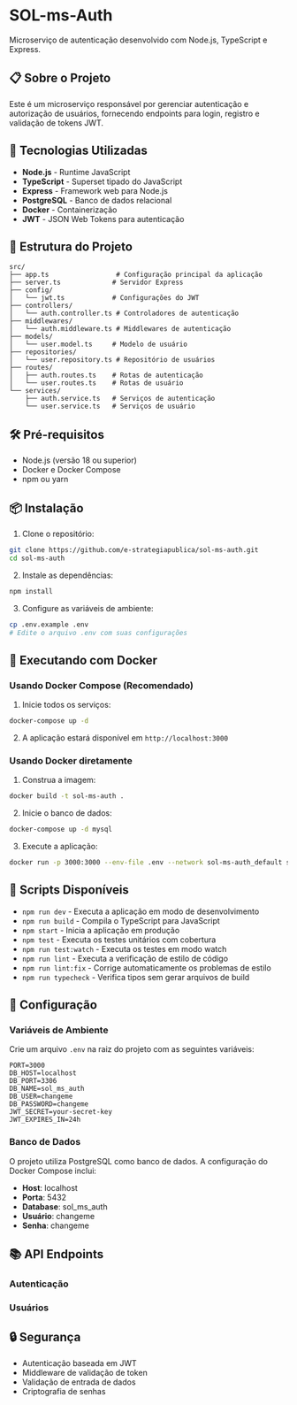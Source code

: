 # SOL-ms-Auth

Microserviço de autenticação desenvolvido com Node.js, TypeScript e Express.

## 📋 Sobre o Projeto

Este é um microserviço responsável por gerenciar autenticação e autorização de usuários, fornecendo endpoints para login, registro e validação de tokens JWT.

## 🚀 Tecnologias Utilizadas

- **Node.js** - Runtime JavaScript
- **TypeScript** - Superset tipado do JavaScript
- **Express** - Framework web para Node.js
- **PostgreSQL** - Banco de dados relacional
- **Docker** - Containerização
- **JWT** - JSON Web Tokens para autenticação

## 📁 Estrutura do Projeto

```
src/
├── app.ts                 # Configuração principal da aplicação
├── server.ts             # Servidor Express
├── config/
│   └── jwt.ts            # Configurações do JWT
├── controllers/
│   └── auth.controller.ts # Controladores de autenticação
├── middlewares/
│   └── auth.middleware.ts # Middlewares de autenticação
├── models/
│   └── user.model.ts     # Modelo de usuário
├── repositories/
│   └── user.repository.ts # Repositório de usuários
├── routes/
│   ├── auth.routes.ts    # Rotas de autenticação
│   └── user.routes.ts    # Rotas de usuário
└── services/
    ├── auth.service.ts   # Serviços de autenticação
    └── user.service.ts   # Serviços de usuário
```

## 🛠️ Pré-requisitos

- Node.js (versão 18 ou superior)
- Docker e Docker Compose
- npm ou yarn

## 📦 Instalação

1. Clone o repositório:

```bash
git clone https://github.com/e-strategiapublica/sol-ms-auth.git
cd sol-ms-auth
```

2. Instale as dependências:

```bash
npm install
```

3. Configure as variáveis de ambiente:

```bash
cp .env.example .env
# Edite o arquivo .env com suas configurações
```

## 🐳 Executando com Docker

### Usando Docker Compose (Recomendado)

1. Inicie todos os serviços:

```bash
docker-compose up -d
```

2. A aplicação estará disponível em `http://localhost:3000`

### Usando Docker diretamente

1. Construa a imagem:

```bash
docker build -t sol-ms-auth .
```

2. Inicie o banco de dados:

```bash
docker-compose up -d mysql
```

3. Execute a aplicação:

```bash
docker run -p 3000:3000 --env-file .env --network sol-ms-auth_default sol-ms-auth
```

## 🚀 Scripts Disponíveis

- `npm run dev` - Executa a aplicação em modo de desenvolvimento
- `npm run build` - Compila o TypeScript para JavaScript
- `npm start` - Inicia a aplicação em produção
- `npm test` - Executa os testes unitários com cobertura
- `npm run test:watch` - Executa os testes em modo watch
- `npm run lint` - Executa a verificação de estilo de código
- `npm run lint:fix` - Corrige automaticamente os problemas de estilo
- `npm run typecheck` - Verifica tipos sem gerar arquivos de build

## 🔧 Configuração

### Variáveis de Ambiente

Crie um arquivo `.env` na raiz do projeto com as seguintes variáveis:

```env
PORT=3000
DB_HOST=localhost
DB_PORT=3306
DB_NAME=sol_ms_auth
DB_USER=changeme
DB_PASSWORD=changeme
JWT_SECRET=your-secret-key
JWT_EXPIRES_IN=24h
```

### Banco de Dados

O projeto utiliza PostgreSQL como banco de dados. A configuração do Docker Compose inclui:

- **Host**: localhost
- **Porta**: 5432
- **Database**: sol_ms_auth
- **Usuário**: changeme
- **Senha**: changeme

## 📚 API Endpoints

### Autenticação

### Usuários

## 🔒 Segurança

- Autenticação baseada em JWT
- Middleware de validação de token
- Validação de entrada de dados
- Criptografia de senhas

